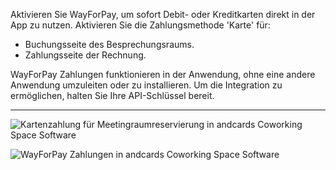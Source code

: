 Aktivieren Sie WayForPay, um sofort Debit- oder Kreditkarten direkt in der App zu nutzen. Aktivieren Sie die Zahlungsmethode 'Karte' für:

- Buchungsseite des Besprechungsraums.
- Zahlungsseite der Rechnung.

WayForPay Zahlungen funktionieren in der Anwendung, ohne eine andere Anwendung umzuleiten oder zu installieren. Um die Integration zu ermöglichen, halten Sie Ihre API-Schlüssel bereit.

---

![Kartenzahlung für Meetingraumreservierung in andcards Coworking Space Software](https://d7ccq1i35b0cj.cloudfront.net/andcards-bookings-create-payment-methods-card-light-en-1920-1200.png)

![WayForPay Zahlungen in andcards Coworking Space Software](https://d7ccq1i35b0cj.cloudfront.net/andcards-bookings-create-pay-with-stripe-light-en-1920-1200.png)
